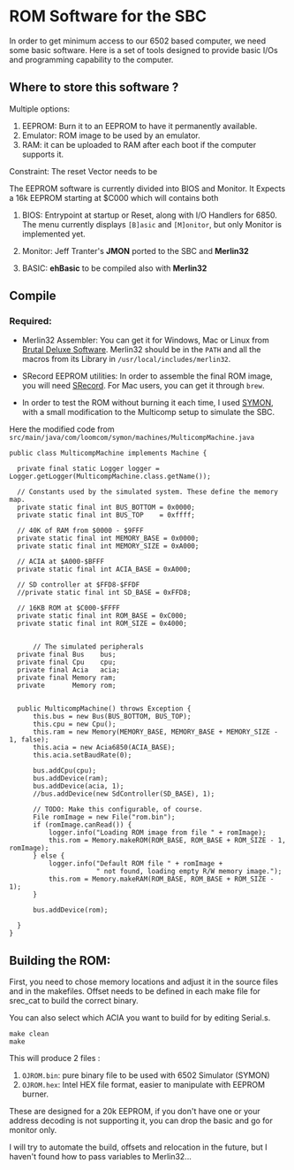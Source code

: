 
# ROM Software for the SBC


In order to get minimum access to our 6502 based computer, we need some basic software. Here is a set of tools designed to provide basic I/Os and programming capability to the computer. 

## Where to store this software ?
Multiple options:

 1. EEPROM: Burn it to an EEPROM to have it permanently available.
 2. Emulator: ROM image to be used by an emulator.
 3. RAM: it can be uploaded to RAM after each boot if the computer supports it. 

Constraint: The reset Vector needs to be 

The EEPROM software is currently divided into BIOS and Monitor.
It Expects a 16k EEPROM starting at $C000 which will contains both

1. BIOS: Entrypoint at startup or Reset, along with I/O Handlers for 6850. The menu currently displays `[B]asic` and `[M]onitor`, but only Monitor is implemented yet.
    
2. Monitor: Jeff Tranter's **JMON** ported to the SBC and **Merlin32**
   
3. BASIC: **ehBasic** to be compiled also with **Merlin32**

## Compile 

### Required:
- Merlin32 Assembler: You can get it for Windows, Mac or Linux from [Brutal Deluxe Software](https://www.brutaldeluxe.fr/products/crossdevtools/merlin/index.html). Merlin32 should be in the `PATH` and all the macros from its Library in `/usr/local/includes/merlin32`.
  

- SRecord EEPROM utilities: In order to assemble the final ROM image, you will need [SRecord](http://srecord.sourceforge.net_). For Mac users, you can get it through `brew`. 

- In order to test the ROM without burning it each time, I used [SYMON](https://github.com/sethm/symon), with a small modification to the Multicomp setup to simulate the SBC.

Here the modified code from `src/main/java/com/loomcom/symon/machines/MulticompMachine.java`



    public class MulticompMachine implements Machine {

      private final static Logger logger = Logger.getLogger(MulticompMachine.class.getName());
      
      // Constants used by the simulated system. These define the memory map.
      private static final int BUS_BOTTOM = 0x0000;
      private static final int BUS_TOP    = 0xffff;

      // 40K of RAM from $0000 - $9FFF
      private static final int MEMORY_BASE = 0x0000;
      private static final int MEMORY_SIZE = 0xA000;

      // ACIA at $A000-$BFFF
      private static final int ACIA_BASE = 0xA000;

      // SD controller at $FFD8-$FFDF
      //private static final int SD_BASE = 0xFFD8;

      // 16KB ROM at $C000-$FFFF
      private static final int ROM_BASE = 0xC000;
      private static final int ROM_SIZE = 0x4000;


          // The simulated peripherals
      private final Bus    bus;
      private final Cpu    cpu;
      private final Acia   acia;
      private final Memory ram;
      private       Memory rom;


      public MulticompMachine() throws Exception {
          this.bus = new Bus(BUS_BOTTOM, BUS_TOP);
          this.cpu = new Cpu();
          this.ram = new Memory(MEMORY_BASE, MEMORY_BASE + MEMORY_SIZE - 1, false);
          this.acia = new Acia6850(ACIA_BASE);
          this.acia.setBaudRate(0);

          bus.addCpu(cpu);
          bus.addDevice(ram);
          bus.addDevice(acia, 1);
          //bus.addDevice(new SdController(SD_BASE), 1);
          
          // TODO: Make this configurable, of course.
          File romImage = new File("rom.bin");
          if (romImage.canRead()) {
              logger.info("Loading ROM image from file " + romImage);
              this.rom = Memory.makeROM(ROM_BASE, ROM_BASE + ROM_SIZE - 1, romImage);
          } else {
              logger.info("Default ROM file " + romImage +
                          " not found, loading empty R/W memory image.");
              this.rom = Memory.makeRAM(ROM_BASE, ROM_BASE + ROM_SIZE - 1);
          }

          bus.addDevice(rom);
          
      } 
    }   

## Building the ROM: 

First, you need to chose memory locations and adjust it in the source files and in the makefiles. 
Offset needs to be defined in each make file for srec_cat to build the correct binary.

You can also select which ACIA you want to build for by editing Serial.s. 
    
    make clean
    make

This will produce 2 files :  
1. `OJROM.bin`: pure binary file to be used with 6502 Simulator (SYMON)
2. `OJROM.hex`: Intel HEX file format, easier to manipulate with EEPROM burner.

These are designed for a 20k EEPROM, if you don't have one or your address decoding is not supporting it, you can drop the basic and go for monitor only.

I will try to automate the build, offsets and relocation in the future, but I haven't found how to pass variables to Merlin32...

<!--stackedit_data:
eyJoaXN0b3J5IjpbOTcxNzg5MjNdfQ==
-->